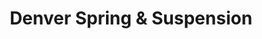 ---
title: "Denver Spring & Suspension"
url: /denver/denver-spring-und-suspension/
shop: Autowerkstatt
---